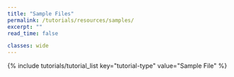 ```yaml
---
title: "Sample Files"
permalink: /tutorials/resources/samples/
excerpt: ""
read_time: false

classes: wide
---
```


{% include tutorials/tutorial_list key="tutorial-type" value="Sample File" %}
